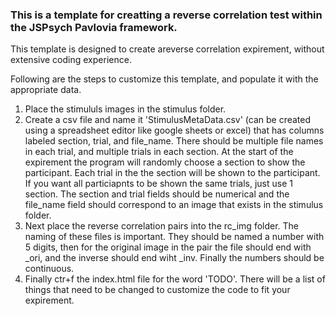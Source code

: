 ### This is a template for creatting a reverse correlation test within the JSPsych Pavlovia framework.

This template is designed to create areverse correlation expirement, without extensive coding experience.

Following are the steps to customize this template, and populate it with the appropriate data.

1. Place the stimululs images in the stimulus folder.
2. Create a csv file and name it 'StimulusMetaData.csv' (can be created using a spreadsheet editor like google sheets or excel) that has columns labeled section, trial, and file_name.  There should be multiple file names in each trial, and multiple trials in each section.  At the start of the expirement the program will randomly choose a section to show the participant.  Each trial in the the section will be shown to the participant.  If you want all particiapnts to be shown the same trials, just use 1 section.  The section and trial fields should be numerical and the file_name field should correspond to an image that exists in the stimulus folder.
3. Next place the reverse correlation pairs into the rc_img folder.  The naming of these files is important.  They should be named a number with 5 digits, then for the original image in the pair the file should end with _ori, and the inverse should end wiht _inv. Finally the numbers should be continuous.
4. Finally ctr+f the index.html file for the word 'TODO'.  There will be a list of things that need to be changed to customize the code to fit your expirement.